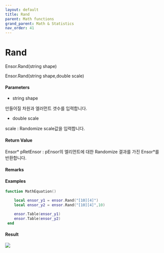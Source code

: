 ```yaml
---
layout: default
title: Rand
parent: Math functions
grand_parent: Math & Statistics
nav_order: 41
---
```


# Rand

Ensor.Rand\(string shape\)

Ensor.Rand\(string shape,double scale\)

#### Parameters

* string shape

만들어질 차원과 엘러먼트 갯수를 입력합니다.

* double scale

scale : Randomize scale값을 입력합니다.

#### Return Value

Ensor\* pRetEnsor : pEnsor의 엘리먼트에 대한 Randomize 결과를 가진 Ensor\*를 반환합니다.

#### Remarks

#### Examples

```lua
function MathEquation()

 	local ensor_y1 = ensor.Rand("[10][4]")
	local ensor_y2 = ensor.Rand("[10][4]",10)

 	ensor.Table(ensor_y1)
	ensor.Table(ensor_y2)
 end
```

#### Result

![](/MathAPI/RandResult.png)

